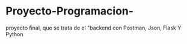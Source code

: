 # Proyecto-Programacion-
proyecto final, que  se trata de  el "backend con Postman, Json, Flask Y Python
